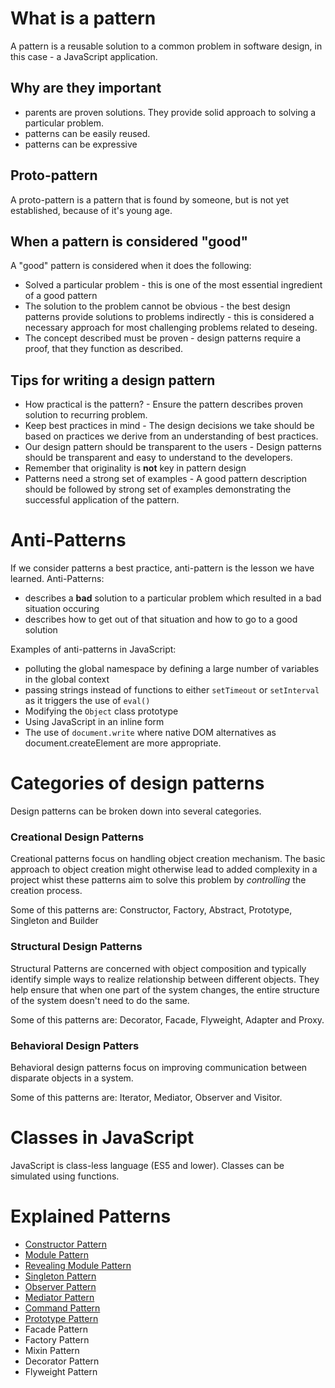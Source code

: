 # What is a pattern

А pattern is a reusable solution to a common problem in software design, in this case - a JavaScript application.

## Why are they important

- parents are proven solutions. They provide solid approach to solving a particular problem.
- patterns can be easily reused.
- patterns can be expressive

## Proto-pattern

A proto-pattern is a pattern that is found by someone, but is not yet established, because of it's young age.

## When a pattern is considered "good"
A "good" pattern is considered when it does the following:

- Solved a particular problem - this is one of the most essential ingredient of a good pattern
- The solution to the problem cannot be obvious - the best design patterns provide solutions to problems indirectly - this is considered a necessary approach for most challenging problems related to deseing.
- The concept described must be proven - design patterns require a proof, that they function as described.

## Tips for writing a design pattern

- How practical is the pattern? - Ensure the pattern describes proven solution to recurring problem.
- Keep best practices in mind - The design decisions we take should be based on practices we derive from an understanding of best practices.
- Our design pattern should be transparent to the users - Design patterns should be transparent and easy to understand to the developers.
- Remember that originality is **not** key in pattern design
- Patterns need a strong set of examples - A good pattern description should be followed by strong set of examples demonstrating the successful application of the pattern.

# Anti-Patterns

If we consider patterns a best practice, anti-pattern is the lesson we have learned. Anti-Patterns:

- describes a **bad** solution to a particular problem which resulted in a bad situation occuring
- describes how to get out of that situation and how to go to a good solution

Examples of anti-patterns in JavaScript:

- polluting the global namespace by defining a large number of variables in the global context
- passing strings instead of functions to either `setTimeout` or `setInterval` as it triggers the use of `eval()`
- Modifying the `Object` class prototype
- Using JavaScript in an inline form
- The use of `document.write` where native DOM alternatives as document.createElement are more appropriate.

# Categories of design patterns

Design patterns can be broken down into several categories.

### Creational Design Patterns

Creational patterns focus on handling object creation mechanism. The basic approach to object creation might otherwise lead to added complexity in a project whist these patterns aim to solve this problem by _controlling_ the creation process.

Some of this patterns are: Constructor, Factory, Abstract, Prototype, Singleton and Builder

### Structural Design Patterns

Structural Patterns are concerned with object composition and typically identify simple ways to realize relationship between different objects. They help ensure that when one part of the system changes, the entire structure of the system doesn't need to do the same.

Some of this patterns are: Decorator, Facade, Flyweight, Adapter and Proxy.

### Behavioral Design Patters

Behavioral design patterns focus on improving communication between disparate objects in a system.

Some of this patterns are: Iterator, Mediator, Observer and Visitor.

# Classes in JavaScript

JavaScript is class-less language (ES5 and lower). Classes can be simulated using functions.

# Explained Patterns

- [Constructor Pattern](https://github.com/KleoPetroff/javascript-design-patterns/tree/master/constructor-pattern)
- [Module Pattern](https://github.com/KleoPetroff/javascript-design-patterns/tree/master/module-pattern)
- [Revealing Module Pattern](https://github.com/KleoPetroff/javascript-design-patterns/tree/master/revealing-module-pattern)
- [Singleton Pattern](https://github.com/KleoPetroff/javascript-design-patterns/tree/master/singleton-pattern)
- [Observer Pattern](https://github.com/KleoPetroff/javascript-design-patterns/tree/master/observer-pattern)
- [Mediator Pattern](https://github.com/KleoPetroff/javascript-design-patterns/tree/master/mediator-pattern)
- [Command Pattern](https://github.com/KleoPetroff/javascript-design-patterns/tree/master/command-pattern)
- [Prototype Pattern](https://github.com/KleoPetroff/javascript-design-patterns/tree/master/prototype-pattern)
- Facade Pattern
- Factory Pattern
- Mixin Pattern
- Decorator Pattern
- Flyweight Pattern
